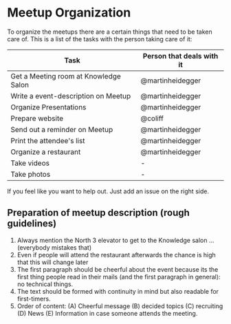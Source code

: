 # Meetup Organization

To organize the meetups there are a certain things that need to be taken care of. This is a list of the tasks with the person taking care of it:

| Task                                    | Person that deals with it |
|-----------------------------------------|---------------------------|
| Get a Meeting room at Knowledge Salon   | @martinheidegger          |
| Write a event-description on Meetup     | @martinheidegger          |
| Organize Presentations                  | @martinheidegger          |
| Prepare website                         | @coliff                   |
| Send out a reminder on Meetup           | @martinheidegger          |
| Print the attendee's list               | @martinheidegger          |
| Organize a restaurant                   | @martinheidegger          |
| Take videos                             | -                         |
| Take photos                             | -                         |

If you feel like you want to help out. Just add an issue on the right
side. 

## Preparation of meetup description (rough guidelines)

1. Always mention the North 3 elevator to get to the Knowledge salon ...(everybody mistakes that)
2. Even if people will attend the restaurant afterwards the chance is high that this will change later
3. The first paragraph should be cheerful about the event because its the first thing people read in their mails (and the first paragraph in general): no technical things.
4. The text should be formed with continuity in mind but also readable for first-timers.
5. Order of content: (A) Cheerful message (B) decided topics (C) recruiting (D) News (E) Information in case someone attends the meeting.
